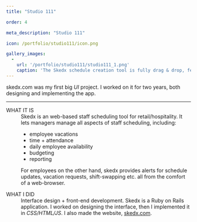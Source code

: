 ```yaml
---
title: "Studio 111"

order: 4

meta_description: "Studio 111"

icon: /portfolio/studio111/icon.png

gallery_images:
  -
    url: '/portfolio/studio111/studio111_1.png' 
    caption: 'The Skedx schedule creation tool is fully drag & drop, features weekly and daily views, and dynamically calculates labour costs, breaks and overtime.'
---
```


<aside>
skedx.com was my first big <dfn title="User Interface">UI</dfn> project. I worked on it for two years, both designing and implementing the app. 
</aside>
<hr/>

<dl>
	<dt>WHAT IT IS</dt>
	<dd>	
 		Skedx is an web-based staff scheduling tool for retail/hospitality. It lets managers manage all aspects of staff scheduling, including: 
		<ul>		
			<li>employee vacations </li>
			<li>time + attendance</li>
			<li>daily employee availability</li>
			<li>budgeting</li> 
			<li>reporting </li>
		</ul>
		For employees on the other hand, skedx provides alerts for schedule updates, vacation requests, shift-swapping etc. all from the comfort of a web-browser.   
	</dd>
</dl>

<dl>
	<dt>WHAT I DID</dt>
	<dd>
		Interface design + front-end development. Skedx is a Ruby on Rails application. I worked on designing the interface, then I implemented it in <dfn title="This is the stuff the internet is made of.">CSS/HTML/JS</dfn>. I also made the website, <a href="http://skedx.com">skedx.com</a>. 
	</dd>
</dl>


